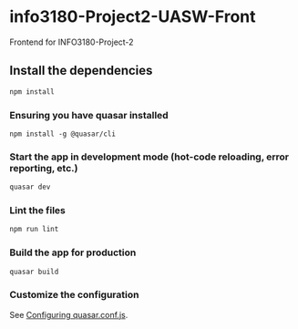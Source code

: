 # info3180-Project2-UASW-Front
 Frontend for INFO3180-Project-2

## Install the dependencies
```bash
npm install
```
### Ensuring you have quasar installed

```
npm install -g @quasar/cli
```

### Start the app in development mode (hot-code reloading, error reporting, etc.)
```bash
quasar dev
```

### Lint the files
```bash
npm run lint
```

### Build the app for production
```bash
quasar build
```

### Customize the configuration
See [Configuring quasar.conf.js](https://v1.quasar.dev/quasar-cli/quasar-conf-js).
